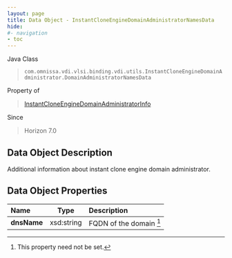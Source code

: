 ```yaml
---
layout: page
title: Data Object - InstantCloneEngineDomainAdministratorNamesData
hide:
#- navigation
- toc
---
```






Java Class
> `com.omnissa.vdi.vlsi.binding.vdi.utils.InstantCloneEngineDomainAdministrator.DomainAdministratorNamesData`

Property of
> [InstantCloneEngineDomainAdministratorInfo](vdi.utils.InstantCloneEngineDomainAdministrator.InstantCloneEngineDomainAdministratorInfo.md#field_detail)

Since
> Horizon 7.0


## Data Object Description

Additional information about instant clone engine domain administrator.

## Data Object Properties

 Name | Type | Description
:---|:---:|:---
**dnsName**|  xsd:string|  FQDN of the domain [^1]


 


[^1]: This property need not be set.